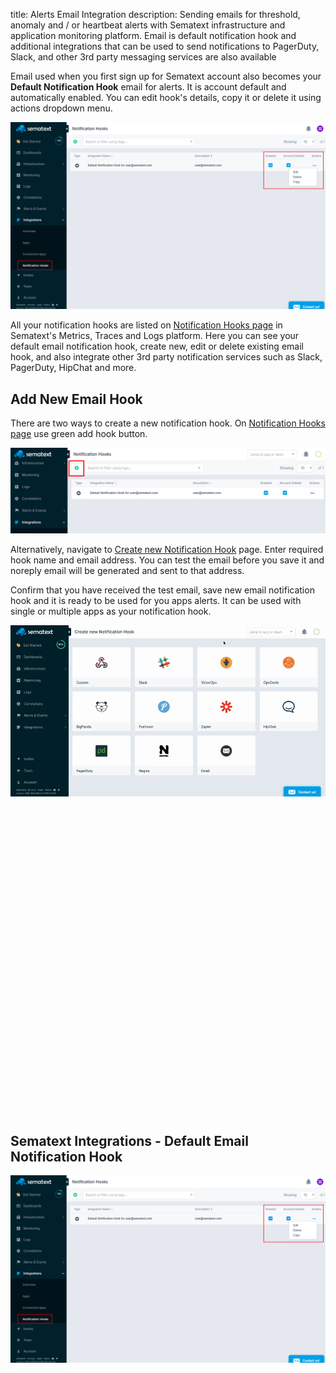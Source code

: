title: Alerts Email Integration
description: Sending emails for threshold, anomaly and / or heartbeat alerts with Sematext infrastructure and application monitoring platform. Email is default notification hook and additional integrations that can be used to send notifications to PagerDuty, Slack, and other 3rd party messaging services are also available  

Email used when you first sign up for Sematext account also becomes your **Default Notification Hook** email for alerts. It is account default and automatically enabled. You can edit hook's details, copy it or delete it using actions dropdown menu.

<a href="#email-hook"><img alt="Email Notification Hook" src="/docs/images/integrations/default-email-notification-hook.png" title="Email Notification Hook"></a>

All your notification hooks are listed on [Notification Hooks page](https://apps.sematext.com/ui/hooks) in Sematext's Metrics, Traces and Logs platform. Here you can see your default email notification hook, create new, edit or delete existing email hook, and also integrate other 3rd party notification services such as Slack, PagerDuty, HipChat and more.

## Add New Email Hook

There are two ways to create a new notification hook. On [Notification Hooks page](https://apps.sematext.com/ui/hooks) use green add hook button.

<img alt="Add new Notification Hook" src="/docs/images/integrations/add-new-hook.png" title="Add new Notification Hook">

Alternatively, navigate to [Create new Notification Hook](https://apps.sematext.com/ui/webhook-create) page. Enter required hook name and email address. You can test the email before you save it and noreply email will be generated and sent to that address. 

Confirm that you have received the test email, save new email notification hook and it is ready to be used for you apps alerts. It can be used with single or multiple apps as your notification hook.

<img alt="Add new Email Notification Hook" src="/docs/images/integrations/create-new-email-notification-hook.gif" title="Add new Email Notification Hook">
<div id="email-hook" class="modal" role="dialog" aria-labelledby="Email Notification Hook" aria-describedby="Email Notification Hook">
  <div class="modal-content">
    <div class="header">
      <a href="#" id="close">
        <div class="box box3">
          <svg viewBox="0 0 40 40">
					    <path class="close-x" d="M 10,10 L 30,30 M 30,10 L 10,30"></path>
					  </svg>
        </div>
      </a>
      <h2>Sematext Integrations - Default Email Notification Hook</h2>
    </div>
    <div class="copy">
      <img alt="Email Notification Hook" src="/docs/images/integrations/default-email-notification-hook.png" title="Email Notification Hook">
    </div>
  </div>
  <a href="#">
    <div class="overlay"></div>
  </a>
</div>
